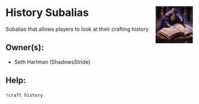 <h1>History Subalias<img align="right" src="../images/history.png" width="100px"></h1>

Subalias that allows players to look at their crafting history

## Owner(s):
- Seth Hartman (ShadowsStride)

## Help:
`!craft history`